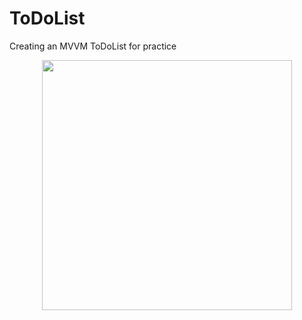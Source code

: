 # ToDoList
Creating an MVVM ToDoList for practice

<p align="center">
  <img src="https://github.com/Dre00dev/ToDoList/assets/109707956/e9ed5754-f296-47e2-a774-fc072ad68956" width="400"/>
</p>
